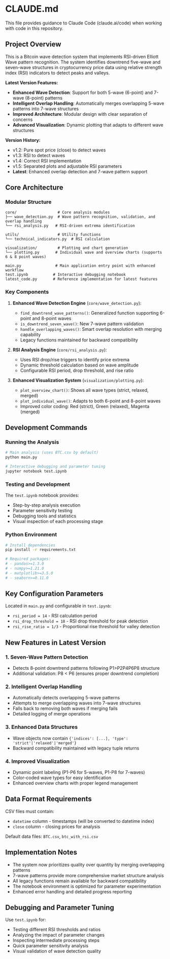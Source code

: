 # CLAUDE.md

This file provides guidance to Claude Code (claude.ai/code) when working with code in this repository.

## Project Overview

This is a Bitcoin wave detection system that implements RSI-driven Elliott Wave pattern recognition. The system identifies downtrend five-wave and seven-wave structures in cryptocurrency price data using relative strength index (RSI) indicators to detect peaks and valleys.

**Latest Version Features:**
- **Enhanced Wave Detection**: Support for both 5-wave (6-point) and 7-wave (8-point) patterns
- **Intelligent Overlap Handling**: Automatically merges overlapping 5-wave patterns into 7-wave structures
- **Improved Architecture**: Modular design with clear separation of concerns
- **Advanced Visualization**: Dynamic plotting that adapts to different wave structures

**Version History:**
- v1.2: Pure spot price (close) to detect waves
- v1.3: RSI to detect waves  
- v1.4: Correct RSI implementation
- v1.5: Separated plots and adjustable RSI parameters
- **Latest**: Enhanced overlap detection and 7-wave pattern support

## Core Architecture

### Modular Structure
```
core/                  # Core analysis modules
├── wave_detection.py  # Wave pattern recognition, validation, and overlap handling
└── rsi_analysis.py   # RSI-driven extrema identification

utils/                 # Utility functions
└── technical_indicators.py  # RSI calculation

visualization/         # Plotting and chart generation
└── plotting.py       # Individual wave and overview charts (supports 6 & 8 point waves)

main.py               # Main application entry point with enhanced workflow
test.ipynb           # Interactive debugging notebook
latest_code.py       # Reference implementation for latest features
```

### Key Components

1. **Enhanced Wave Detection Engine** (`core/wave_detection.py`):
   - `find_downtrend_wave_patterns()`: Generalized function supporting 6-point and 8-point waves
   - `is_downtrend_seven_wave()`: New 7-wave pattern validation
   - `handle_overlapping_waves()`: Smart overlap resolution with merging capability
   - Legacy functions maintained for backward compatibility

2. **RSI Analysis Engine** (`core/rsi_analysis.py`):
   - Uses RSI drop/rise triggers to identify price extrema
   - Dynamic threshold calculation based on wave amplitude
   - Configurable RSI period, drop threshold, and rise ratio

3. **Enhanced Visualization System** (`visualization/plotting.py`):
   - `plot_overview_chart()`: Shows all wave types (strict, relaxed, merged)
   - `plot_individual_wave()`: Adapts to both 6-point and 8-point waves
   - Improved color coding: Red (strict), Green (relaxed), Magenta (merged)

## Development Commands

### Running the Analysis
```bash
# Main analysis (uses BTC.csv by default)
python main.py

# Interactive debugging and parameter tuning
jupyter notebook test.ipynb
```

### Testing and Development
The `test.ipynb` notebook provides:
- Step-by-step analysis execution
- Parameter sensitivity testing
- Debugging tools and statistics
- Visual inspection of each processing stage

### Python Environment
```bash
# Install dependencies
pip install -r requirements.txt

# Required packages:
# - pandas>=1.3.0
# - numpy>=1.21.0  
# - matplotlib>=3.5.0
# - seaborn>=0.11.0
```

## Key Configuration Parameters

Located in `main.py` and configurable in `test.ipynb`:
- `rsi_period = 14` - RSI calculation period
- `rsi_drop_threshold = 10` - RSI drop threshold for peak detection
- `rsi_rise_ratio = 1/3` - Proportional rise threshold for valley detection

## New Features in Latest Version

### 1. Seven-Wave Pattern Detection
- Detects 8-point downtrend patterns following P1>P2<P3>P4<P5>P6<P7>P8 structure
- Additional validation: P8 < P6 (ensures proper downtrend completion)

### 2. Intelligent Overlap Handling
- Automatically detects overlapping 5-wave patterns
- Attempts to merge overlapping waves into 7-wave structures
- Falls back to removing both waves if merging fails
- Detailed logging of merge operations

### 3. Enhanced Data Structures
- Wave objects now contain `{'indices': [...], 'type': 'strict'|'relaxed'|'merged'}`
- Backward compatibility maintained with legacy tuple returns

### 4. Improved Visualization
- Dynamic point labeling (P1-P6 for 5-waves, P1-P8 for 7-waves)
- Color-coded wave types for easy identification
- Enhanced overview charts with proper legend management

## Data Format Requirements

CSV files must contain:
- `datetime` column - timestamps (will be converted to datetime index)
- `close` column - closing prices for analysis

Default data files: `BTC.csv`, `btc_with_rsi.csv`

## Implementation Notes

- The system now prioritizes quality over quantity by merging overlapping patterns
- 7-wave patterns provide more comprehensive market structure analysis
- All legacy functions remain available for backward compatibility
- The notebook environment is optimized for parameter experimentation
- Enhanced error handling and detailed progress reporting

## Debugging and Parameter Tuning

Use `test.ipynb` for:
- Testing different RSI thresholds and ratios
- Analyzing the impact of parameter changes
- Inspecting intermediate processing steps
- Quick parameter sensitivity analysis
- Visual validation of wave detection quality